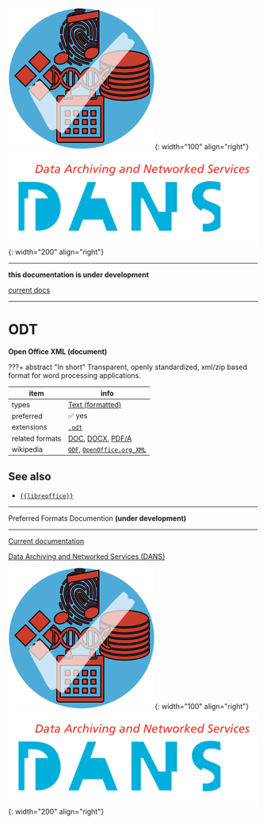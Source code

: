 ![img](../images/formats.png){: width="100" align="right"}
![img](../images/DANS.png){: width="200" align="right"}

---

**this documentation is under development**

[current docs]({{preferredFormats}})

---



# ODT

**Open Office XML (document)**

???+ abstract "In short"
    Transparent, openly standardized, xml/zip based format for word processing applications.

item | info
--- | ---
types | [Text (formatted)](../dataTypes/textFormatted.md)
preferred | ✅ yes
extensions | [`.odt`](../extensions/odt.md)
related formats | [DOC](../fileFormats/doc.md), [DOCX](../fileFormats/docx.md), [PDF/A](../fileFormats/pdfa.md)
wikipedia | [`ODF`]({{wikipedia}}/ODF), [`OpenOffice.org_XML`]({{wikipedia}}/OpenOffice.org_XML)



## See also
*   [`{{libreoffice}}`]({{libreoffice}})




---

Preferred Formats Documention **(under development)**

---

[Current documentation]({{preferredFormats}})

[Data Archiving and Networked Services (DANS)]({{dans}})

![img](../images/formats.png){: width="100" align="right"}
![img](../images/DANS.png){: width="200" align="right"}
